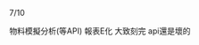 7/10
<!-- Leetcode刷題數  總刷33題 今天刷了3題-->

<!-- 第一個專案 5/28 合約管理(完成--已上正式機)-->
<!-- 第二個專案 -->物料模擬分析(等API)
<!-- 第三個專案 6/18 excelE化(Z_生管_00料品基本資料_V1.0)(完成--已上正式機) -->
<!-- 第四個專案 6/24 excelE化(Z_物控_01料品領料數量_V1.2)(完成--已上正式機) -->
<!-- 第五個專案 excel E 化(Z_倉庫_03料品庫存現況查詢_V1.0)(完成--已上測試機) -->
<!-- 第六個專案 標準工時 E 化(完成--已上測試機)-->
<!-- 第七個專案 -->報表E化 大致刻完 api還是壞的


<!-- 自學進度 -->
<!--刷題  提取字符串 str.substring(indexStart[, indexEnd]) -->
<!-- 學習sass scss 會使用 -->
